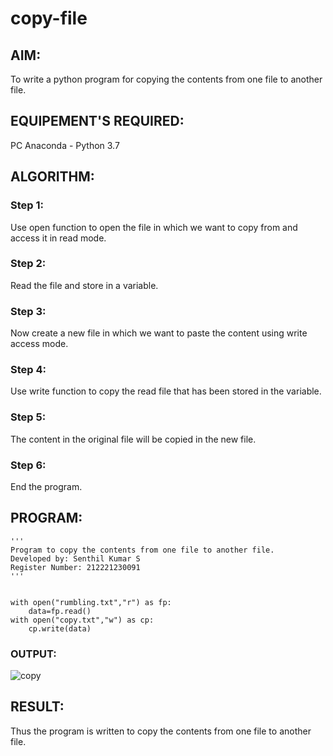 # copy-file
## AIM:
To write a python program for copying the contents from one file to another file.
## EQUIPEMENT'S REQUIRED: 
PC
Anaconda - Python 3.7
## ALGORITHM: 
### Step 1:
Use open function to open the file in which we want to copy from and access it in read mode.
### Step 2: 
Read the file and store in a variable.
### Step 3: 
Now create a new file in which we want to paste the content using write access mode.
### Step 4:  
Use write function to copy the read file that has been stored in the variable.
### Step 5: 
The content in the original file will be copied in the new file.
### Step 6: 
End the program.
## PROGRAM:
```
'''
Program to copy the contents from one file to another file.
Developed by: Senthil Kumar S
Register Number: 212221230091
'''


with open("rumbling.txt","r") as fp:
    data=fp.read()
with open("copy.txt","w") as cp:
    cp.write(data)
```    
### OUTPUT:

![copy](https://user-images.githubusercontent.com/93860256/153131448-1efcbc17-cd92-477e-9471-cd70d71c448a.PNG)


## RESULT:
Thus the program is written to copy the contents from one file to another file.